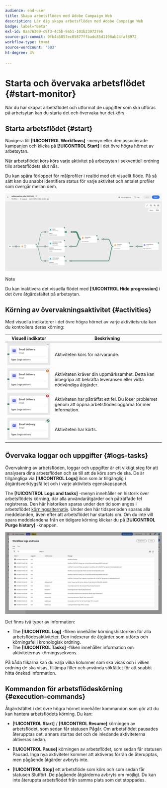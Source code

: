 ```yaml
---
audience: end-user
title: Skapa arbetsflöden med Adobe Campaign Web
description: Lär dig skapa arbetsflöden med Adobe Campaign Web
badge: label="Beta"
exl-id: 8aa76369-c9f3-4c5b-9a51-101b239727e6
source-git-commit: 9fb4a5057ec05877ffbadc85d1198ab24faf8972
workflow-type: tm+mt
source-wordcount: '503'
ht-degree: 3%

---
```


# Starta och övervaka arbetsflödet {#start-monitor}

När du har skapat arbetsflödet och utformat de uppgifter som ska utföras på arbetsytan kan du starta det och övervaka hur det körs.

## Starta arbetsflödet {#start}

Navigera till **[!UICONTROL Workflows]** -menyn eller den associerade kampanjen och klicka på **[!UICONTROL Start]** i det övre högra hörnet av arbetsytan.

När arbetsflödet körs körs varje aktivitet på arbetsytan i sekventiell ordning tills arbetsflödets slut nås.

Du kan spåra förloppet för målprofiler i realtid med ett visuellt flöde. På så sätt kan du snabbt identifiera status för varje aktivitet och antalet profiler som övergår mellan dem.

![](assets/workflow-execution.png)

>[!NOTE]
>
>Du kan inaktivera det visuella flödet med **[!UICONTROL Hide progression]** i det övre åtgärdsfältet på arbetsytan.

## Körning av övervakningsaktivitet {#activities}

Med visuella indikatorer i det övre högra hörnet av varje aktivitetsruta kan du kontrollera deras körning:

| Visuell indikator | Beskrivning |
|-----|------------|
| ![](assets/activity-status-pending.png) | Aktiviteten körs för närvarande. |
| ![](assets/activity-status-orange.png) | Aktiviteten kräver din uppmärksamhet. Detta kan inbegripa att bekräfta leveransen eller vidta nödvändiga åtgärder. |
| ![](assets/activity-status-red.png) | Aktiviteten har påträffat ett fel. Du löser problemet genom att öppna arbetsflödesloggarna för mer information. |
| ![](assets/activity-status-green.png) | Aktiviteten har körts. |

## Övervaka loggar och uppgifter {#logs-tasks}

Övervakning av arbetsflöden, loggar och uppgifter är ett viktigt steg för att analysera dina arbetsflöden och se till att de körs som de ska. De är tillgängliga via **[!UICONTROL Logs]** ikon som är tillgänglig i åtgärdsverktygsfältet och i varje aktivitets egenskapspanel.

The **[!UICONTROL Logs and tasks]** -menyn innehåller en historik över arbetsflödets körning, där alla användaråtgärder och påträffade fel registreras. Den här historiken sparas under den tid som anges i arbetsflödet [körningsalternativ](workflow-settings.md). Under den här tidsperioden sparas alla meddelanden, även efter att arbetsflödet har startats om. Om du inte vill spara meddelandena från en tidigare körning klickar du på **[!UICONTROL Purge history]** -knappen.

![](assets/workflow-logs.png)

Det finns två typer av information:

* The **[!UICONTROL Log]** -fliken innehåller körningshistoriken för alla arbetsflödesaktiviteter. Den indexerar de åtgärder som utförts och körningsfel i kronologisk ordning.
* The **[!UICONTROL Tasks]** -fliken innehåller information om aktiviteternas körningssekvens.

På båda flikarna kan du välja vilka kolumner som ska visas och i vilken ordning de ska visas, tillämpa filter och använda sökfältet för att snabbt hitta önskad information.

## Kommandon för arbetsflödeskörning {#execution-commands}

Åtgärdsfältet i det övre högra hörnet innehåller kommandon som gör att du kan hantera arbetsflödets körning. Du kan:

* **[!UICONTROL Start]** / **[!UICONTROL Resume]** körningen av arbetsflödet, som sedan får statusen Pågår. Om arbetsflödet pausades återupptas det, annars startas det och de inledande aktiviteterna aktiveras sedan.

* **[!UICONTROL Pause]** körningen av arbetsflödet, som sedan får statusen Pausad. Inga nya aktiviteter kommer att aktiveras förrän de återupptas, men pågående åtgärder avbryts inte.

* **[!UICONTROL Stop]** ett arbetsflöde som körs och som sedan får statusen Slutfört. De pågående åtgärderna avbryts om möjligt. Du kan inte återuppta arbetsflödet från samma plats som det stoppades.
